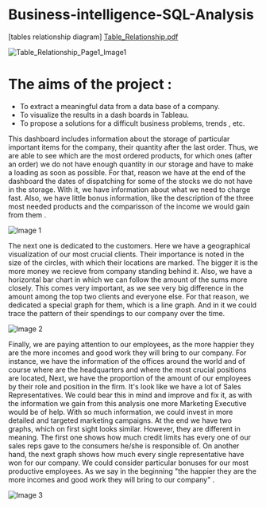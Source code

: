 # Business-intelligence-SQL-Analysis


[tables relationship diagram] [Table_Relationship.pdf](https://github.com/Chirantan-Patel/Country-The-King-of-the-Olympic-Games/files/5396957/Table_Relationship.pdf)

![Table_Relationship_Page1_Image1](https://user-images.githubusercontent.com/40618186/96356869-7bb39a80-10c2-11eb-9cb2-e52ca4a8ac70.jpg)


# The aims of the project : 
- To extract a meaningful data from a data base of a company. 
- To visualize the results in a dash boards in Tableau.
- To propose a solutions for a difficult business problems, trends , etc. 

This dashboard includes information about the storage of particular important items for the company, their quantity after the last order. Thus, we are able to see which are the most ordered products, for which ones (after an order) we do not have enough quantity in our storage and have to make a loading as soon as possible. For that, reason we have at the end of the dashboard the dates of dispatching for some of the stocks we do not have in the storage. With it, we have information about what we need to charge fast. Also, we have little bonus information, like the description of the three most needed products and the comparisson of the income we would gain from them .


![Image 1](https://user-images.githubusercontent.com/40618186/96356825-c7197900-10c1-11eb-9e45-e9484e7f8b35.png)


The next one is dedicated to the customers. Here we have a geographical visualization of our most crucial clients. Their importance is noted in the size of the circles, with which their locations are marked. The bigger it is the more money we recieve from company standing behind it. Also, we have a horizontal bar chart in which we can follow the amount of the sums more closely. This comes very important, as we see very big difference in the amount among the top two clients and everyone else. For that reason, we dedicated a special graph for them, which is a line graph. And in it we could trace the pattern of their spendings to our company over the time.

![Image 2](https://user-images.githubusercontent.com/40618186/96356827-c7b20f80-10c1-11eb-9693-75bee432ba47.png)

Finally, we are paying attention to our employees, as the more happier they are the more incomes and good work they will bring to our company. For instance, we have the information of the offices around the world and of course where are the headquarters and where the most crucial positions are located, Next, we have the proportion of the amount of our employees by their role and position in the firm. It's look like we have a lot of Sales Representatives. We could bear this in mind and improve and fix it, as with the information we gain from this analysis one more Marketing Executive would be of help. With so much information, we could invest in more detailed and targeted marketing campaigns. At the end we have two graphs, which on first sight looks similar. However, they are different in meaning. The first one shows how much credit limits has every one of our sales reps gave to the consumers he/she is responsible of. On another hand, the next graph shows how much every single representative have won for our company. We could consider particular bonuses for our most productive employees. As we say in the beginning "the happier they are the more incomes and good work they will bring to our company" .

![Image 3](https://user-images.githubusercontent.com/40618186/96356828-c7b20f80-10c1-11eb-8910-5f91136eab74.png)


